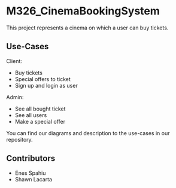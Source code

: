 # M326_CinemaBookingSystem
This project represents a cinema on which a user can buy tickets. 

## Use-Cases
Client:  

* Buy tickets
* Special offers to ticket
* Sign up and login as user    

Admin:    

* See all bought ticket
* See all users
* Make a special offer

You can find our diagrams and description to the use-cases in our repository.

## Contributors
* Enes Spahiu
* Shawn Lacarta
